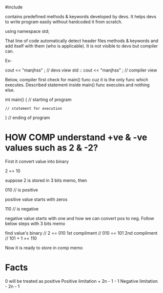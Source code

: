 #include <iostream>

contains predefined methods & keywords developed by devs. It helps devs to write program easily without hardcoded it from scratch.

using namespace std;

That line of code automatically detect header files methods & keywords and add itself with them (who is applicable). It is not visible to devs but compiler can. 

Ex-

cout << "manjhss" ; // devs view
std :: cout << "manjhss" ; // compiler view

Below, compiler first check for main() func cuz it is the only func which executes. Described statement inside main() func executes and nothing else.

int main() { // starting of program

	// statement for execution


} // ending of program


# HOW COMP understand +ve & -ve values such as 2 & -2?

First it convert value into binary

2 == 10

suppose 2 is stored in 3 bits memo, then

010 // is positive

positive value starts with zeros

110 // is negative

negative value starts with one and how we can convert pos to neg. Follow below steps with 3 bits memo

find value's binary // 2 == 010
1st compliment // 010 == 101
2nd compliment // 101 + 1 == 110

Now it is ready to store in comp memo

# Facts

0 will be treated as positive
Positive limitation + 2n - 1 - 1
Negative limitation - 2n - 1 

